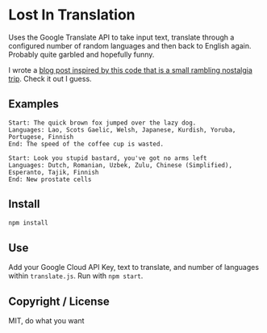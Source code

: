 # Lost In Translation

Uses the Google Translate API to take input text, translate through a configured number of random languages and then back to English again. Probably quite garbled and hopefully funny.

I wrote a [blog post inspired by this code that is a small rambling nostalgia trip](https://alistairshepherd.uk/writing/lost-in-translation-and-nostalgia/). Check it out I guess.

## Examples

```
Start: The quick brown fox jumped over the lazy dog.
Languages: Lao, Scots Gaelic, Welsh, Japanese, Kurdish, Yoruba, Portugese, Finnish
End: The speed of the coffee cup is wasted.
```

```
Start: Look you stupid bastard, you've got no arms left
Languages: Dutch, Romanian, Uzbek, Zulu, Chinese (Simplified), Esperanto, Tajik, Finnish
End: New prostate cells
```

## Install

```sh
npm install
```

## Use

Add your Google Cloud API Key, text to translate, and number of languages within `translate.js`. Run with `npm start`.

## Copyright / License

MIT, do what you want
